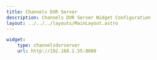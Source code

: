 ```yaml
---
title: Channels DVR Server
description: Channels DVR Server Widget Configuration
layout: ../../../layouts/MainLayout.astro
---
```


```yaml
widget:
    type: channelsdvrserver
    url: http://192.168.1.55:8089
```

